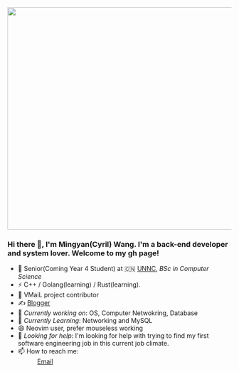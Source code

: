 <img src="https://raw.githubusercontent.com/cyrilwongmy/ImgRepo/master/img/20210622204355.png" width="975" height="500"/>
 
### Hi there 👋, I'm Mingyan(Cyril) Wang. I'm a back-end developer and system lover. Welcome to my gh page! <br>
 
- 🍻 Senior(Coming Year 4 Student) at 🇨🇳 [UNNC](https://www.nottingham.edu.cn/en/index.aspx), _BSc in Computer Science_
- ⚡ C++ / Golang(learning) / Rust(learning).
- 📒 VMaiL project contributor
- ✍️ [Blogger](http://mywong.cn)
- 🔭 *Currently working on*:  OS, Computer Netwokring, Database
- 🌱 *Currently Learning*: Networking and MySQL<br>
- 😄 Neovim user, prefer mouseless working
- 🤔 *Looking for help*: I'm looking for help with trying to find my first software engineering job in this current job climate.<br>
- 📫 How to reach me: <br>
&nbsp;&nbsp;&nbsp;&nbsp;&nbsp;&nbsp;&nbsp;&nbsp;&nbsp;&nbsp; [Email](scymw2@nottingham.edu.cn)

 
 
<!--

Resume:  [Christina Kopecky Resume](https://resume.christinakopecky.com) (PDF download)

**ckopecky/ckopecky** is a ✨ _special_ ✨ repository because its `README.md` (this file) appears on your GitHub profile.
 
Here are some ideas to get you started:
 
- 🔭 I'm currently working on ...
- 🌱 I'm currently learning ...
- 👯 I'm looking to collaborate on ...
- 🤔 I'm looking for help with ...
- 💬 Ask me about ...
- 📫 How to reach me: ...
- 😄 Pronouns: ...
- ⚡ Fun fact: ...
-->


<!--
**cyrilwongmy/cyrilwongmy** is a ✨ _special_ ✨ repository because its `README.md` (this file) appears on your GitHub profile.

Here are some ideas to get you started:

- 🔭 I’m currently working on ...
- 🌱 I’m currently learning ...
- 👯 I’m looking to collaborate on ...
- 🤔 I’m looking for help with ...
- 💬 Ask me about ...
- 📫 How to reach me: ...
- 😄 Pronouns: ...
- ⚡ Fun fact: ...
-->
